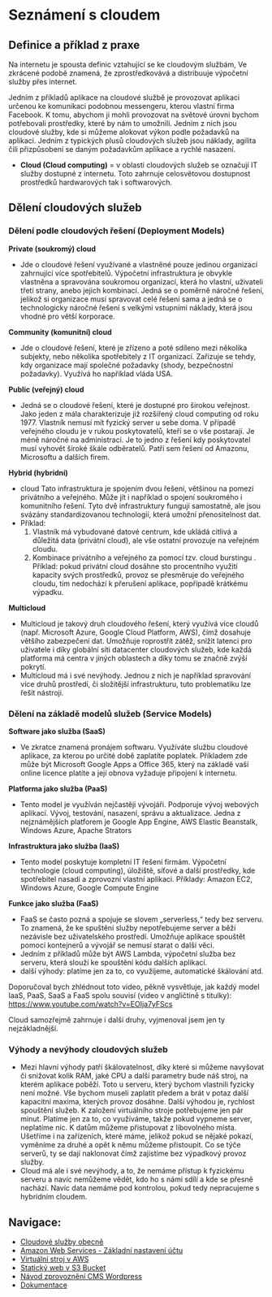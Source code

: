 # Seznámení s cloudem

## Definice a příklad z praxe

Na internetu je spousta definic vztahující se ke cloudovým službám, Ve zkrácené podobě znamená, že zprostředkovává a distribuuje výpočetní služby přes internet.

Jedním z příkladů aplikace na cloudové službě je provozovat aplikaci určenou ke komunikaci podobnou messengeru, kterou vlastní firma Facebook. K tomu, abychom ji mohli provozovat na světové úrovni bychom potřebovali prostředky, které by nám to umožnili. Jedním z nich jsou cloudové služby, kde si můžeme alokovat výkon podle požadavků na aplikaci. Jedním z typických plusů cloudových služeb jsou náklady, agilita čili přizpůsobení se daným požadavkům aplikace a rychlé nasazení.

- **Cloud (Cloud computing)** = v oblasti cloudových služeb se označují IT služby dostupné z internetu. Toto zahrnuje celosvětovou dostupnost prostředků hardwarových tak i softwarových.

## Dělení cloudových služeb

###	Dělení podle cloudových řešení (Deployment Models)

**Private (soukromý) cloud**
  - Jde o cloudové řešení využívané a vlastněné pouze jedinou organizací zahrnující více spotřebitelů. Výpočetní infrastruktura je obvykle vlastněna a spravována soukromou organizací, která ho vlastní, uživateli třetí strany, anebo jejich kombinací. Jedná se o poměrně náročné řešení, jelikož si organizace musí spravovat celé řešení sama a jedná se o technologicky náročné řešení s velkými vstupními náklady, která jsou vhodné pro větší korporace.

**Community (komunitní) cloud**
  - Jde o cloudové řešení, které je zřízeno a poté sdíleno mezi několika subjekty, nebo několika spotřebitely z IT organizací. Zařizuje se tehdy, kdy organizace mají společné požadavky (shody, bezpečnostní požadavky). Využívá ho například vláda USA.

**Public (veřejný) cloud**
  - Jedná se o cloudové řešení, které je dostupné pro širokou veřejnost. Jako jeden z mála charakterizuje již rozšířený cloud computing od roku 1977. Vlastník nemusí mít fyzický server u sebe doma. V případě veřejného cloudu je v rukou poskytovatelů, kteří se o vše postarají. Je méně náročné na administraci. Je to jedno z řešení kdy poskytovatel musí vyhovět široké škále odběratelů. Patří sem řešení od Amazonu, Microsoftu a dalších firem.

**Hybrid (hybridní)**
  - cloud Tato infrastruktura je spojením dvou řešení, většinou na pomezí privátního a veřejného. Může jít i například o spojení soukromého i komunitního řešení. Tyto dvě infrastruktury fungují samostatně, ale jsou svázány standardizovanou technologií, která umožní přenositelnost dat. 
  - Příklad:
    1.	Vlastník má vybudované datové centrum, kde ukládá citlivá a důležitá data (privátní cloud), ale vše ostatní provozuje na veřejném cloudu.
    2.	Kombinace privátního a veřejného za pomocí tzv. cloud burstingu . Příklad: pokud privátní cloud dosáhne sto procentního využití kapacity svých prostředků, provoz se přesměruje do veřejného cloudu, tím nedochází k přerušení aplikace, popřípadě krátkému výpadku.

**Multicloud**
  - Multicloud je takový druh cloudového řešení, který využívá více cloudů (např. Microsoft Azure, Google Cloud Platform, AWS), čímž dosahuje většího zabezpečení dat. Umožňuje roprostřít zátěž, snížit latenci pro uživatele i díky globální síti datacenter cloudových služeb, kde každá platforma má centra v jiných oblastech a díky tomu se značně zvýší pokrytí.
  - Multicloud má i své nevýhody. Jednou z nich je například spravování více druhů prostředí, či složitější infrastrukturu, tuto problematiku lze řešit nástroji.

### Dělení na základě modelů služeb (Service Models)

**Software jako služba (SaaS)** 
   - Ve zkratce znamená pronájem softwaru. Využíváte službu cloudové aplikace, za kterou po určité době zaplatíte poplatek. Příkladem zde může být Microsoft Google Apps a Office 365, který na základě vaší online licence platíte a její obnova vyžaduje připojení k internetu.

**Platforma jako služba (PaaS)**
   - Tento model je využíván nejčastěji vývojáři. Podporuje vývoj webových aplikací. Vývoj, testování, nasazení, správu a aktualizace. Jedna z nejznámějších platforem je Google App Engine, AWS Elastic Beanstalk, Windows Azure, Apache Strators

**Infrastruktura jako služba (IaaS)**
   - Tento model poskytuje kompletní IT řešení firmám. Výpočetní technologie (cloud computing), úložiště, síťové a další prostředky, kde spotřebitel nasadí a zprovozní vlastní aplikaci. Příklady: Amazon EC2, Windows Azure, Google Compute Engine

**Funkce jako služba (FaaS)**
   - FaaS se často pozná a spojuje se slovem „serverless,“ tedy bez serveru. To znamená, že ke spuštění služby nepotřebujeme server a běží nezávisle bez uživatelského prostředí. Umožňuje aplikace spouštět pomocí kontejnerů a vývojář se nemusí starat o další věci.
   - Jedním z příkladů může být AWS Lambda, výpočetní služba bez serveru, která slouží ke spouštění kódu dalších aplikací.
   - další výhody: platíme jen za to, co využijeme, automatické škálování atd.

Doporučoval bych zhlédnout toto video, pěkně vysvětluje, jak každý model IaaS, PaaS, SaaS a FaaS spolu souvisí (video v angličtině s titulky): https://www.youtube.com/watch?v=EOIja7yFScs

Cloud samozřejmě zahrnuje i další druhy, vyjmenoval jsem jen ty nejzákladnější.

### Výhody a nevýhody cloudových služeb

- Mezi hlavní výhody patří škálovatelnost, díky které si můžeme navyšovat či snižovat kolik RAM, jaké CPU a další parametry bude náš stroj, na kterém aplikace poběží. Toto u serveru, který bychom vlastnili fyzicky není možné. Vše bychom museli zaplatit předem a brát v potaz další kapacitní maxima, kterých provoz dosáhne. Další výhodou je, rychlost spouštění služeb. K založení virtuálního stroje potřebujeme jen pár minut. Platíme jen za to, co využíváme, takže pokud vypneme server, neplatíme nic. K datům můžeme přistupovat z libovolného místa. Ušetříme i na zařízeních, které máme, jelikož pokud se nějaké pokazí, vyměníme za druhé a opět k němu můžeme přistoupit. Co se týče serverů, ty se dají naklonovat čímž zajistíme bez výpadkový provoz služby.
- Cloud má ale i své nevýhody, a to, že nemáme přístup k fyzickému serveru a navíc nemůžeme vědět, kdo ho s námi sdílí a kde se přesně nachází. Navíc data nemáme pod kontrolou, pokud tedy nepracujeme s hybridním cloudem.

## Navigace:
  - [Cloudové služby obecně](Cloudove_sluzby_obecne.md)
  - [Amazon Web Services - Základní nastavení účtu](AWS_nastaveni.md)
  - [Virtuální stroj v AWS](AWS_navod_VM.md)
  - [Statický web v S3 Bucket](AWS_navod_static_website.md)
  - [Návod zprovoznění CMS Wordpress](AWS_navod_wordpress.md)
  - [Dokumentace](docs/Dokumentace.doc)